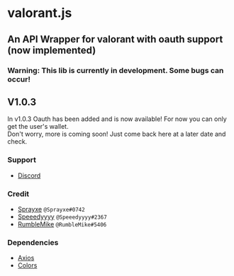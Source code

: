 # valorant.js
## An API Wrapper for valorant with oauth support (now implemented)
### Warning: This lib is currently in development. Some bugs can occur!

## V1.0.3
In v1.0.3 Oauth has been added and is now available! For now you can only get the user's wallet.\
Don't worry, more is coming soon! Just come back here at a later date and check.

### Support
* [Discord](https://discord.gg/q37Dfyn)

### Credit
* [Sprayxe](https://twitter.com/Sprayxe_) `@Sprayxe#0742`
* [Speeedyyyy](https://twitter.com/Speeedyyyytv) `@Speeedyyyy#2367`
* [RumbleMike](https://twitter.com/RumbleMikee) `@RumbleMike#5406`

### Dependencies
* [Axios](https://www.npmjs.com/package/axios)
* [Colors](https://www.npmjs.com/package/colors)

